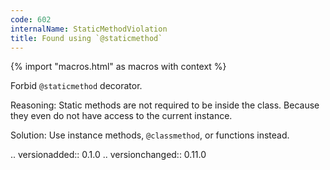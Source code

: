 ```yaml
---
code: 602
internalName: StaticMethodViolation
title: Found using `@staticmethod`
---
```


{% import "macros.html" as macros with context %}

Forbid `@staticmethod` decorator.

Reasoning: Static methods are not required to be inside the class.
Because they even do not have access to the current instance.

Solution: Use instance methods, `@classmethod`, or functions instead.

.. versionadded:: 0.1.0 .. versionchanged:: 0.11.0